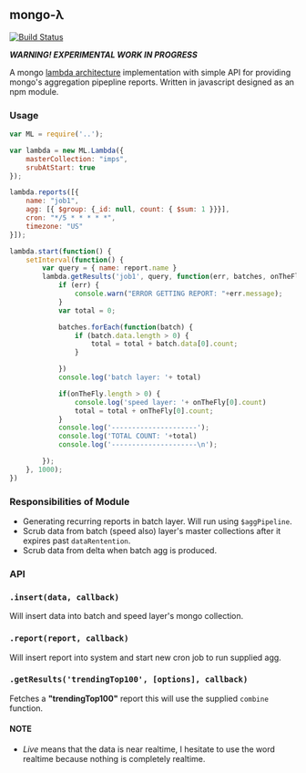 mongo-λ
--------

[![Build Status](https://travis-ci.org/smaxwellstewart/mongo-lambda.svg?branch=master)](https://travis-ci.org/smaxwellstewart/mongo-lambda)

***WARNING! EXPERIMENTAL WORK IN PROGRESS***

A mongo [lambda architecture](http://www.manning.com/marz/) implementation with simple API for providing mongo's aggregation pipepline reports. Written in javascript designed as an npm module.


### Usage

```js
var ML = require('..');

var lambda = new ML.Lambda({ 
    masterCollection: "imps",
    srubAtStart: true
});

lambda.reports([{
    name: "job1",
    agg: [{ $group: {_id: null, count: { $sum: 1 }}}],
    cron: "*/5 * * * * *",
    timezone: "US"
}]);

lambda.start(function() {
    setInterval(function() {
        var query = { name: report.name }
        lambda.getResults('job1', query, function(err, batches, onTheFly) {
            if (err) {
                console.warn("ERROR GETTING REPORT: "+err.message);
            }
            var total = 0;

            batches.forEach(function(batch) {
                if (batch.data.length > 0) {
                    total = total + batch.data[0].count;
                }

            })
            console.log('batch layer: '+ total)

            if(onTheFly.length > 0) {
                console.log('speed layer: '+ onTheFly[0].count)
                total = total + onTheFly[0].count;
            }
            console.log('---------------------');
            console.log('TOTAL COUNT: '+total)
            console.log('---------------------\n');

        });
    }, 1000);
})
```

### Responsibilities of Module

 - Generating recurring reports in batch layer. Will run using `$aggPipeline`.
 - Scrub data from batch (speed also) layer's master collections after it expires past `dataRentention`.
 - Scrub data from delta when batch agg is produced.

### API

### `.insert(data, callback)`

Will insert data into batch and speed layer's mongo collection.

### `.report(report, callback)`

Will insert report into system and start new cron job to run supplied agg.

### `.getResults('trendingTop100', [options], callback)`

Fetches a **"trendingTop100"** report this will use the supplied `combine` function.

#### NOTE

* *Live* means that the data is near realtime, I hesitate to use the word realtime because nothing is completely realtime.
